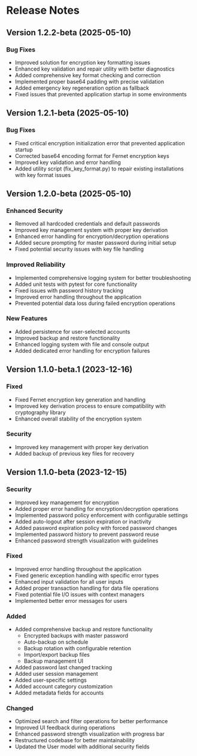 # Release Notes

## Version 1.2.2-beta (2025-05-10)

### Bug Fixes

- Improved solution for encryption key formatting issues
- Enhanced key validation and repair utility with better diagnostics
- Added comprehensive key format checking and correction
- Implemented proper base64 padding with precise validation
- Added emergency key regeneration option as fallback
- Fixed issues that prevented application startup in some environments

## Version 1.2.1-beta (2025-05-10)

### Bug Fixes

- Fixed critical encryption initialization error that prevented application startup
- Corrected base64 encoding format for Fernet encryption keys
- Improved key validation and error handling
- Added utility script (fix_key_format.py) to repair existing installations with key format issues

## Version 1.2.0-beta (2025-05-10)

### Enhanced Security

- Removed all hardcoded credentials and default passwords
- Improved key management system with proper key derivation
- Enhanced error handling for encryption/decryption operations
- Added secure prompting for master password during initial setup
- Fixed potential security issues with key file handling

### Improved Reliability

- Implemented comprehensive logging system for better troubleshooting
- Added unit tests with pytest for core functionality
- Fixed issues with password history tracking
- Improved error handling throughout the application
- Prevented potential data loss during failed encryption operations

### New Features

- Added persistence for user-selected accounts
- Improved backup and restore functionality
- Enhanced logging system with file and console output
- Added dedicated error handling for encryption failures

## Version 1.1.0-beta.1 (2023-12-16)

### Fixed

- Fixed Fernet encryption key generation and handling
- Improved key derivation process to ensure compatibility with cryptography library
- Enhanced overall stability of the encryption system

### Security

- Improved key management with proper key derivation
- Added backup of previous key files for recovery

## Version 1.1.0-beta (2023-12-15)

### Security

- Improved key management for encryption
- Added proper error handling for encryption/decryption operations
- Implemented password policy enforcement with configurable settings
- Added auto-logout after session expiration or inactivity
- Added password expiration policy with forced password changes
- Implemented password history to prevent password reuse
- Enhanced password strength visualization with guidelines

### Fixed

- Improved error handling throughout the application
- Fixed generic exception handling with specific error types
- Enhanced input validation for all user inputs
- Added proper transaction handling for data file operations
- Fixed potential file I/O issues with context managers
- Implemented better error messages for users

### Added

- Added comprehensive backup and restore functionality
  - Encrypted backups with master password
  - Auto-backup on schedule
  - Backup rotation with configurable retention
  - Import/export backup files
  - Backup management UI
- Added password last changed tracking
- Added user session management
- Added user-specific settings
- Added account category customization
- Added metadata fields for accounts

### Changed

- Optimized search and filter operations for better performance
- Improved UI feedback during operations
- Enhanced password strength visualization with progress bar
- Restructured codebase for better maintainability
- Updated the User model with additional security fields
